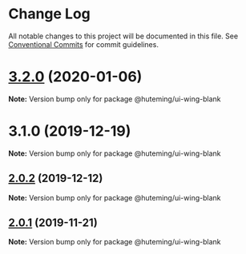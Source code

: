# Change Log

All notable changes to this project will be documented in this file.
See [Conventional Commits](https://conventionalcommits.org) for commit guidelines.

# [3.2.0](https://github.com/huteming/huteming-ui/compare/v3.1.0...v3.2.0) (2020-01-06)

**Note:** Version bump only for package @huteming/ui-wing-blank





# 3.1.0 (2019-12-19)

**Note:** Version bump only for package @huteming/ui-wing-blank





## [2.0.2](https://github.com/huteming/huteming-ui/compare/@huteming/ui-wing-blank@2.0.1...@huteming/ui-wing-blank@2.0.2) (2019-12-12)

**Note:** Version bump only for package @huteming/ui-wing-blank





## [2.0.1](https://github.com/huteming/huteming-ui/compare/@huteming/ui-wing-blank@2.0.0...@huteming/ui-wing-blank@2.0.1) (2019-11-21)

**Note:** Version bump only for package @huteming/ui-wing-blank
